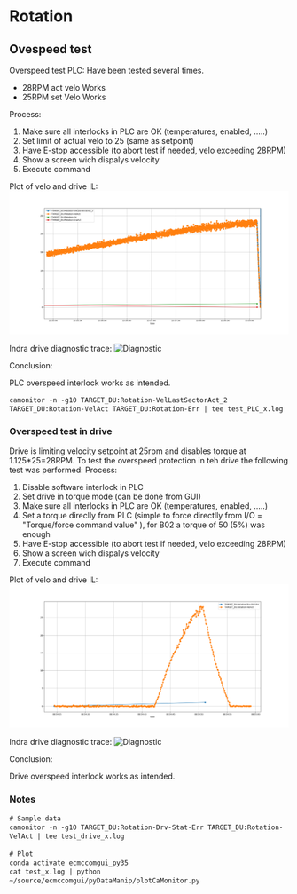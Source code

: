# Rotation


## Ovespeed test
Overspeed test PLC:
Have been tested several times.
* 28RPM act velo Works
* 25RPM set Velo Works

Process:
1. Make sure all interlocks in PLC are OK (temperatures, enabled, .....)
2. Set limit of actual velo to 25 (same as setpoint) 
3. Have E-stop accessible (to abort test if needed, velo exceeding 28RPM)
4. Show a screen wich dispalys velocity
5. Execute command


Plot of velo and drive IL:
![Results](overspeedIL_plc_plot.png)

Indra drive diagnostic trace:
![Diagnostic](plcOverspeedILDiag.jpeg)


Conclusion:

PLC overspeed interlock works as intended.

```
camonitor -n -g10 TARGET_DU:Rotation-VelLastSectorAct_2 TARGET_DU:Rotation-VelAct TARGET_DU:Rotation-Err | tee test_PLC_x.log
```

### Overspeed test in drive
Drive is limiting velocity setpoint at 25rpm and disables torque at 1.125*25=28RPM.
To test the overspeed protection in teh drive the following test was performed:
Process:
1. Disable software interlock in PLC
2. Set drive in torque mode (can be done from GUI)
3. Make sure all interlocks in PLC are OK (temperatures, enabled, .....)
4. Set a torque direclly from PLC (simple to force directlly from I/O = "Torque/force command value" ), for B02 a torque of 50 (5%) was enough
5. Have E-stop accessible (to abort test if needed, velo exceeding 28RPM)
6. Show a screen wich dispalys velocity
7. Execute command

Plot of velo and drive IL:
![Results](overspeedIL_drive_plot.png)

Indra drive diagnostic trace:
![Diagnostic](driveOverspeedILDiag.jpeg)

Conclusion:

Drive overspeed interlock works as intended.

### Notes
```
# Sample data
camonitor -n -g10 TARGET_DU:Rotation-Drv-Stat-Err TARGET_DU:Rotation-VelAct | tee test_drive_x.log

# Plot
conda activate ecmccomgui_py35
cat test_x.log | python ~/source/ecmccomgui/pyDataManip/plotCaMonitor.py 

``` 